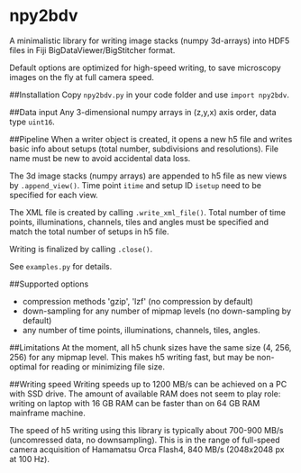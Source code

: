# npy2bdv
 A minimalistic library for writing image stacks (numpy 3d-arrays) into HDF5 files in 
 Fiji BigDataViewer/BigStitcher format.
 
 Default options are optimized for high-speed writing, 
 to save microscopy images on the fly at full camera speed.
 
 ##Installation
 Copy `npy2bdv.py` in your code folder and use `import npy2bdv`.
 
 ##Data input
 Any 3-dimensional numpy arrays in (z,y,x) axis order, 
 data type `uint16`.
 
 ##Pipeline
 When a writer object is created, it opens a new h5 file and writes basic 
 info about setups (total number, subdivisions and resolutions). 
 File name must be new to avoid accidental data loss.
 
 The 3d image stacks (numpy arrays) are appended to h5 file 
 as new views by `.append_view()`. 
 Time point `itime` and setup ID `isetup` need to be specified 
 for each view.
 
 The XML file is created by calling `.write_xml_file()`.
 Total number of time points, illuminations, channels, 
 tiles and angles must be specified and match the total 
 number of setups in h5 file.
  
 Writing is finalized by calling `.close()`.
 
 See `examples.py` for details.
 
 ##Supported options
 * compression methods 'gzip', 'lzf' (no compression by default)
 * down-sampling for any number of mipmap levels (no down-sampling by default)
 * any number of time points, illuminations, channels, tiles, angles.
 
 ##Limitations
 At the moment, all h5 chunk sizes have the same size 
 (4, 256, 256) for any mipmap level. 
 This makes h5 writing fast, but may be non-optimal for reading 
 or minimizing file size.
 
 ##Writing speed
Writing speeds up to 1200 MB/s can be achieved on a PC with SSD drive. 
The amount of available RAM does not seem to play role: 
writing on laptop with 16 GB RAM can be faster than on 64 GB RAM mainframe machine.

The speed of h5 writing using this library is typically about 700-900 MB/s 
(uncomressed data, no downsampling). This is in the range of full-speed camera acquisition 
of Hamamatsu Orca Flash4, 840 MB/s (2048x2048 px at 100 Hz).
